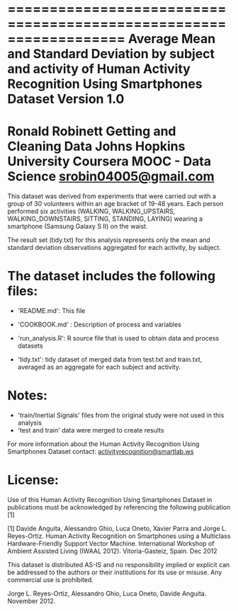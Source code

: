 ==================================================================
Average Mean and Standard Deviation by subject and activity of Human Activity Recognition Using Smartphones Dataset
Version 1.0
==================================================================
Ronald Robinett
Getting and Cleaning Data
Johns Hopkins University
Coursera MOOC - Data Science
srobin04005@gmail.com
==================================================================

This dataset was derived from experiments that were carried out with a group of 30 volunteers within an age bracket of 19-48 years. Each person performed six activities (WALKING, WALKING_UPSTAIRS, WALKING_DOWNSTAIRS, SITTING, STANDING, LAYING) wearing a smartphone (Samsung Galaxy S II) on the waist. 

The result set (tidy.txt) for this analysis represents only the mean and standard deviation observations aggregated for each activity, by subject. 

The dataset includes the following files:
=========================================

- 'README.md': This file

- 'COOKBOOK.md' :  Description of process and variables 

- 'run_analysis.R':  R source file that is used to obtain data and process datasets

- 'tidy.txt':  tidy dataset of merged data from test.txt and train.txt, averaged as an aggregate for each subject and activity.

Notes: 
======
- 'train/Inertial Signals' files from the original study were not used in this analysis 
- 'test and train' data were merged to create results

For more information about the Human Activity Recognition Using Smartphones Dataset contact: activityrecognition@smartlab.ws

License:
========
Use of this Human Activity Recognition Using Smartphones Dataset in publications must be acknowledged by referencing the following publication [1] 

[1] Davide Anguita, Alessandro Ghio, Luca Oneto, Xavier Parra and Jorge L. Reyes-Ortiz. Human Activity Recognition on Smartphones using a Multiclass Hardware-Friendly Support Vector Machine. International Workshop of Ambient Assisted Living (IWAAL 2012). Vitoria-Gasteiz, Spain. Dec 2012

This dataset is distributed AS-IS and no responsibility implied or explicit can be addressed to the authors or their institutions for its use or misuse. Any commercial use is prohibited.

Jorge L. Reyes-Ortiz, Alessandro Ghio, Luca Oneto, Davide Anguita. November 2012.
